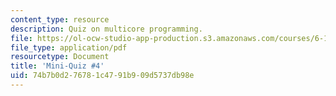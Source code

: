 ```yaml
---
content_type: resource
description: Quiz on multicore programming.
file: https://ol-ocw-studio-app-production.s3.amazonaws.com/courses/6-189-multicore-programming-primer-january-iap-2007/74b7b0d276781c4791b909d5737db98e_quiz4.pdf
file_type: application/pdf
resourcetype: Document
title: 'Mini-Quiz #4'
uid: 74b7b0d2-7678-1c47-91b9-09d5737db98e
---
```

